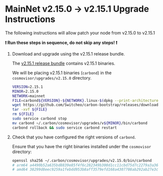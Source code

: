# MainNet v2.15.0 -> v2.15.1 Upgrade Instructions

The following instructions will allow patch your node from v2.15.0 to v2.15.1

**:exclamation: Run these steps in sequence, do not skip any steps! :exclamation:**

1. Download and upgrade using the v2.15.1 release bundle.

    The [v2.15.1 release bundle](https://github.com/Switcheo/carbon-bootstrap/releases/tag/v2.15.1) contains v2.15.1 binaries.

    We will be placing v2.15.1 binaries (`carbond`) in the `cosmovisor/upgrades/v2.15.0` directory. 

    ```bash
    VERSION=2.15.1
    MINOR=2.15.0
    NETWORK=mainnet
    FILE=carbond${VERSION}-${NETWORK}.linux-$(dpkg --print-architecture).tar.gz
    wget https://github.com/Switcheo/carbon-bootstrap/releases/download/v${VERSION}/${FILE}
    tar -xvf ${FILE}
    rm ${FILE}
    sudo service carbond stop
    mv carbond ~/.carbon/cosmovisor/upgrades/v${MINOR}/bin/carbond
    carbond rollback && sudo service carbond restart
    ```

2. Check that you have configured the right versions of `carbond`.

    Ensure that you have the right binaries installed under the `cosmovisor` directory:

    ```bash
    openssl sha256 ~/.carbon/cosmovisor/upgrades/v2.15.0/bin/carbond
    # arm64 a4490b52a635bd8839e85f4f6c282349b300d1cc11cbd75d7c2279a3a369f3b7
    # amd64 38299d8eec9259a1febdd953b8aff3579efd168a4307708ab292ab27e3c76024
    ```
